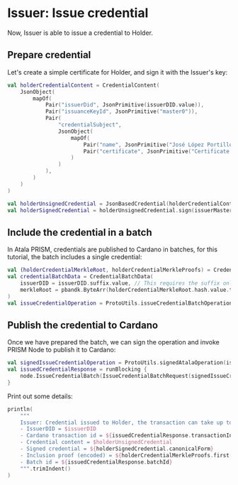 # Issuer: Issue credential

Now, Issuer is able to issue a credential to Holder.

## Prepare credential

Let's create a simple certificate for Holder, and sign it with the Issuer's key:

```kotlin
val holderCredentialContent = CredentialContent(
    JsonObject(
        mapOf(
            Pair("issuerDid", JsonPrimitive(issuerDID.value)),
            Pair("issuanceKeyId", JsonPrimitive("master0")),
            Pair(
                "credentialSubject",
                JsonObject(
                    mapOf(
                        Pair("name", JsonPrimitive("José López Portillo")),
                        Pair("certificate", JsonPrimitive("Certificate of PRISM SDK tutorial completion"))
                    )
                )
            ),
        )
    )
)

val holderUnsignedCredential = JsonBasedCredential(holderCredentialContent)
val holderSignedCredential = holderUnsignedCredential.sign(issuerMasterKeyPair.privateKey)
```


## Include the credential in a batch

In Atala PRISM, credentials are published to Cardano in batches, for this tutorial, the batch includes a single credential:

```kotlin
val (holderCredentialMerkleRoot, holderCredentialMerkleProofs) = CredentialBatches.batch(listOf(holderSignedCredential))
val credentialBatchData = CredentialBatchData(
    issuerDID = issuerDID.suffix.value, // This requires the suffix only, as the node stores only suffixes
    merkleRoot = pbandk.ByteArr(holderCredentialMerkleRoot.hash.value.toByteArray())
)
val issueCredentialOperation = ProtoUtils.issueCredentialBatchOperation(credentialBatchData)
```

## Publish the credential to Cardano

Once we have prepared the batch, we can sign the operation and invoke PRISM Node to publish it to Cardano:

```kotlin
val signedIssueCredentialOperation = ProtoUtils.signedAtalaOperation(issuerMasterKeyPair, issueCredentialOperation)
val issuedCredentialResponse = runBlocking {
    node.IssueCredentialBatch(IssueCredentialBatchRequest(signedIssueCredentialOperation))
}
```

Print out some details:

```kotlin
println(
    """
    Issuer: Credential issued to Holder, the transaction can take up to 10 minutes to be confirmed by the Cardano network
    - IssuerDID = $issuerDID
    - Cardano transaction id = ${issuedCredentialResponse.transactionInfo?.transactionId}
    - Credential content = $holderUnsignedCredential
    - Signed credential = ${holderSignedCredential.canonicalForm}
    - Inclusion proof (encoded) = ${holderCredentialMerkleProofs.first().encode()}
    - Batch id = ${issuedCredentialResponse.batchId}
    """.trimIndent()
)
```
